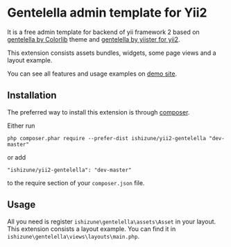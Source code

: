 Gentelella admin template for Yii2
==================================

It is a free admin template for backend of yii framework 2 based on [gentelella by Colorlib](https://github.com/puikinsh/gentelella) theme and [gentelella by yiister for yii2](https://github.com/yiister/yii2-gentelella).

This extension consists assets bundles, widgets, some page views and a layout example.

You can see all features and usage examples on [demo site](http://gentelella.yiister.ru).

Installation
------------

The preferred way to install this extension is through [composer](http://getcomposer.org/download/).

Either run

```
php composer.phar require --prefer-dist ishizune/yii2-gentelella "dev-master"
```

or add

```
"ishizune/yii2-gentelella": "dev-master"
```

to the require section of your `composer.json` file.


Usage
-----
All you need is register `ishizune\gentelella\assets\Asset` in your layout. This extension consists a layout example. You can find it in `ishizune\gentelella\views\layouts\main.php`.
